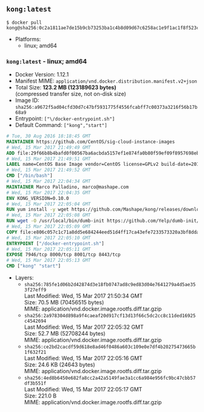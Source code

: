 ## `kong:latest`

```console
$ docker pull kong@sha256:0c2a1811ae7de15b9cb73253ba1c4b8d09d67c6258ac1e9f1ac1f8f523ca2b9f
```

-	Platforms:
	-	linux; amd64

### `kong:latest` - linux; amd64

-	Docker Version: 1.12.1
-	Manifest MIME: `application/vnd.docker.distribution.manifest.v2+json`
-	Total Size: **123.2 MB (123189623 bytes)**  
	(compressed transfer size, not on-disk size)
-	Image ID: `sha256:a9672f5ad04cfd30d7c47bf5931775f4556fcabff7c00373a3216f56b17b68a9`
-	Entrypoint: `["\/docker-entrypoint.sh"]`
-	Default Command: `["kong","start"]`

```dockerfile
# Tue, 30 Aug 2016 18:18:45 GMT
MAINTAINER https://github.com/CentOS/sig-cloud-instance-images
# Wed, 15 Mar 2017 21:49:49 GMT
ADD file:29f66b8b4bafd0f00567ba6acbda5157ef1e874fa0b80f59ef09f8957698eb33 in / 
# Wed, 15 Mar 2017 21:49:51 GMT
LABEL name=CentOS Base Image vendor=CentOS license=GPLv2 build-date=20170315
# Wed, 15 Mar 2017 21:49:52 GMT
CMD ["/bin/bash"]
# Wed, 15 Mar 2017 22:04:34 GMT
MAINTAINER Marco Palladino, marco@mashape.com
# Wed, 15 Mar 2017 22:04:35 GMT
ENV KONG_VERSION=0.10.0
# Wed, 15 Mar 2017 22:05:04 GMT
RUN yum install -y wget https://github.com/Mashape/kong/releases/download/$KONG_VERSION/kong-$KONG_VERSION.el7.noarch.rpm &&     yum clean all
# Wed, 15 Mar 2017 22:05:08 GMT
RUN wget -O /usr/local/bin/dumb-init https://github.com/Yelp/dumb-init/releases/download/v1.1.3/dumb-init_1.1.3_amd64 &&     chmod +x /usr/local/bin/dumb-init
# Wed, 15 Mar 2017 22:05:09 GMT
COPY file:e806c057c1c71a8dd5e684244eed51d4ff17ca43efe7233573320a3bf8dda3a4 in /docker-entrypoint.sh 
# Wed, 15 Mar 2017 22:05:10 GMT
ENTRYPOINT ["/docker-entrypoint.sh"]
# Wed, 15 Mar 2017 22:05:11 GMT
EXPOSE 7946/tcp 8000/tcp 8001/tcp 8443/tcp
# Wed, 15 Mar 2017 22:05:13 GMT
CMD ["kong" "start"]
```

-	Layers:
	-	`sha256:785fe1d06b2d42874d3e18fb0747ad8c9ed83d04e7641279a4d5ae353f27eff9`  
		Last Modified: Wed, 15 Mar 2017 21:50:34 GMT  
		Size: 70.5 MB (70456515 bytes)  
		MIME: application/vnd.docker.image.rootfs.diff.tar.gzip
	-	`sha256:2a978304d898a9f4caeaf20d917cf13d13f66c5dc2cc8c11ded16925c4542694`  
		Last Modified: Wed, 15 Mar 2017 22:05:32 GMT  
		Size: 52.7 MB (52708244 bytes)  
		MIME: application/vnd.docker.image.rootfs.diff.tar.gzip
	-	`sha256:ce2bd2cacdf59d618e8ad46f0486a603c109e0e7df4b20275473665b1f632f21`  
		Last Modified: Wed, 15 Mar 2017 22:05:16 GMT  
		Size: 24.6 KB (24643 bytes)  
		MIME: application/vnd.docker.image.rootfs.diff.tar.gzip
	-	`sha256:4ed8b6450e682fa8cc2a42a5149fae3a1cc6a984e956fc9bc47cbb57df3b551f`  
		Last Modified: Wed, 15 Mar 2017 22:05:17 GMT  
		Size: 221.0 B  
		MIME: application/vnd.docker.image.rootfs.diff.tar.gzip
